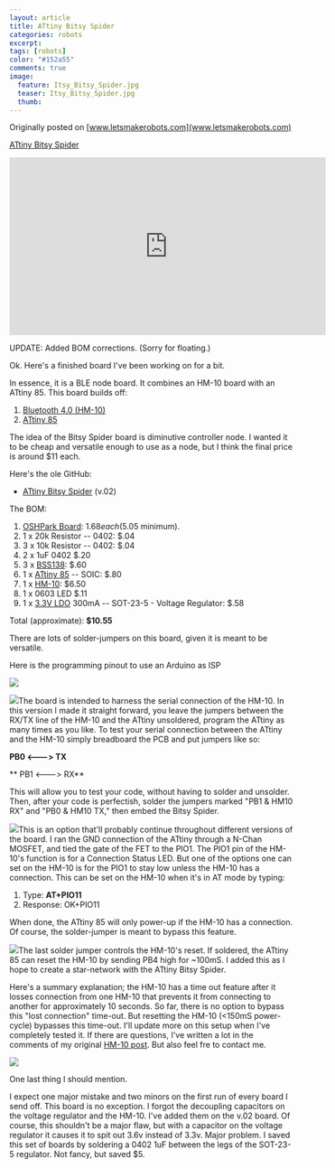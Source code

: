 ```yaml
---
layout: article
title: ATtiny Bitsy Spider
categories: robots
excerpt:
tags: [robots]
color: "#152a55"
comments: true
image:
  feature: Itsy_Bitsy_Spider.jpg
  teaser: Itsy_Bitsy_Spider.jpg
  thumb:
---
```


Originally posted on [www.letsmakerobots.com](www.letsmakerobots.com)

<a class="btn" href="/files/ATtiny_85__Serial_talking_to_HM_10_v4.zip" target="">ATtiny Bitsy Spider</a>

<div class="flex-video">
<iframe width="560" height="315" src="https://www.youtube.com/embed/wQFeiCescf0" frameborder="0" allowfullscreen></iframe>
</div>

UPDATE: Added BOM corrections. (Sorry for floating.)

Ok. Here's a finished board I've been working on for a bit.

In essence, it is a BLE node board.  It combines an HM-10 board with an ATtiny 85\.  This board builds off:

1.  [Bluetooth 4.0 (HM-10) ](http://letsmakerobots.com/node/38009)
2.  [ATtiny 85](http://letsmakerobots.com/node/39130)

The idea of the Bitsy Spider board is diminutive controller node.  I wanted it to be cheap and versatile enough to use as a node, but I think the final price is around $11 each.

Here's the ole GitHub:

*   [ATtiny Bitsy Spider](https://github.com/Ladvien/HM-10) (v.02)

The BOM:

1.  [OSHPark Board](http://www.oshpark.com/shared_projects/dTdbdJec): $1.68 each ($5.05 minimum).
2.  1 x 20k Resistor -- 0402: $.04
3.  3 x 10k Resistor -- 0402: $.04
4.  2 x 1uF 0402 $.20
5.  3 x [BSS138](https://www.google.com/#q=bss138): $.60
6.  1 x [ATtiny 85](http://www.mouser.com/ProductDetail/Atmel/ATtiny85-20SU/?qs=8jWQYweyg6N/GXnwAe4Icw==) -- SOIC: $.80
7.  1 x [HM-10](http://imall.iteadstudio.com/im130614001.html): $6.50
8.  1 x 0603 LED $.11
9.  1 x [3.3V LDO](http://www.mouser.com/Search/ProductDetail.aspx?R=MCP1802T-3302I/OTvirtualkey57940000virtualkey579-MCP1802T-3302IOT) 300mA -- SOT-23-5 - Voltage Regulator: $.58

Total (approximate): **$10.55**

There are lots of solder-jumpers on this board, given it is meant to be versatile.  

Here is the programming pinout to use an Arduino as ISP

![](/images/Incy_Blue.jpg)

![](/images/Attiny_Bitsy_Spider_--_Solder_Jumpers_for_TX-RX.jpg)The board is intended to harness the serial connection of the HM-10\.  In this version I made it straight forward, you leave the jumpers between the RX/TX line of the HM-10 and the ATtiny unsoldered, program the ATtiny as many times as you like.  To test your serial connection between the ATtiny and the HM-10 simply breadboard the PCB and put jumpers like so:

**PB0 <---> TX**

** PB1 <---> RX**

This will allow you to test your code, without having to solder and unsolder.  Then, after your code is perfectish, solder the jumpers marked "PB1 & HM10 RX" and "PB0 & HM10 TX," then embed the Bitsy Spider.

![](/images/Attiny_Bitsy_Spider_--_Solder_Jumpers_for_Always_On.jpg)This is an option that'll probably continue throughout different versions of the board.  I ran the GND connection of the ATtiny through a N-Chan MOSFET, and tied the gate of the FET to the PIO1\.  The PIO1 pin of the HM-10's function is for a Connection Status LED.  But one of the options one can set on the HM-10 is for the PIO1 to stay low unless the HM-10 has a connection.  This can be set on the HM-10 when it's in AT mode by typing:

1.  Type: **AT+PIO11**
2.  Response: OK+PIO11

When done, the ATtiny 85 will only power-up if the HM-10 has a connection.  Of course, the solder-jumper is meant to bypass this feature.

![](/images/Attiny_Bitsy_Spider_--_Solder_Jumpers_for_ATtiny_Reset_Control.jpg)The last solder jumper controls the HM-10's reset.  If soldered, the ATtiny 85 can reset the HM-10 by sending PB4 high for ~100mS.  I added this as I hope to create a star-network with the ATtiny Bitsy Spider.  

Here's a summary explanation; the HM-10 has a time out feature after it losses connection from one HM-10 that prevents it from connecting to another for approximately 10 seconds.  So far, there is no option to bypass this "lost connection" time-out.  But resetting the HM-10 (<150mS power-cycle) bypasses this time-out.  I'll update more on this setup when I've completely tested it.  If there are questions, I've written a lot in the comments of my original [HM-10 post](http://letsmakerobots.com/node/38009).  But also feel fre to contact me.

![](/images/ATtiny_Bitsy_Spider_--_No_Decoupling.jpg)

One last thing I should mention.  

I expect one major mistake and two minors on the first run of every board I send off.  This board is no exception.  I forgot the decoupling capacitors on the voltage regulator and the HM-10\.  I've added them on the v.02 board.  Of course, this shouldn't be a major flaw, but with a capacitor on the voltage regulator it causes it to spit out 3.6v instead of 3.3v.  Major problem.  I saved this set of boards by soldering a 0402 1uF between the legs of the SOT-23-5 regulator.  Not fancy, but saved $5.
